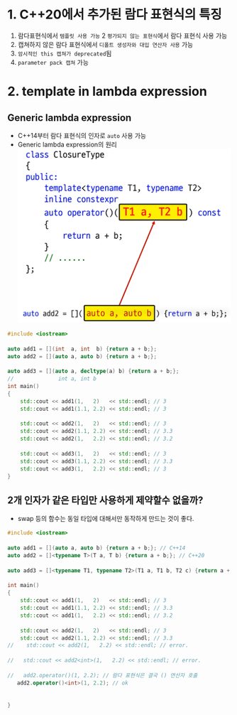 # 1. C++20에서 추가된 람다 표현식의 특징
1) 람다표현식에서 `템플릿 사용 가능`
2 `평가되지 않는 표현식`에서 람다 표현식 사용 가능
3) 캡쳐하지 않은 람다 표현식에서 `디폴트 생성자와 대입 연산자 사용` 가능
4) `암시적인 this 캡쳐가 deprecated`됨
5) `parameter pack 캡쳐` 가능

# 2. template in lambda expression
## Generic lambda expression
- C++14부터 람다 표현식의 인자로 `auto` 사용 가능
- Generic lambda expression의 원리
![](../img/ch2-1.png)

```c++
#include <iostream>

auto add1 = [](int  a, int  b) {return a + b;};
auto add2 = [](auto a, auto b) {return a + b;};

auto add3 = [](auto a, decltype(a) b) {return a + b;};
//              int a, int b
int main()
{
    std::cout << add1(1,   2)   << std::endl; // 3
    std::cout << add1(1.1, 2.2) << std::endl; // 3

    std::cout << add2(1,   2)   << std::endl; // 3
    std::cout << add2(1.1, 2.2) << std::endl; // 3.3
    std::cout << add2(1,   2.2) << std::endl; // 3.2

    std::cout << add3(1,   2)   << std::endl; // 3
    std::cout << add3(1.1, 2.2) << std::endl; // 3.3
    std::cout << add3(1,   2.2) << std::endl; // 3
}

```

## 2개 인자가 같은 타입만 사용하게 제약할수 없을까?
- swap 등의 함수는 동일 타입에 대해서만 동작하게 만드는 것이 좋다.

```c++
#include <iostream>

auto add1 = [](auto a, auto b) {return a + b;}; // C++14
auto add2 = []<typename T>(T a, T b) {return a + b;}; // C++20

auto add3 = []<typename T1, typename T2>(T1 a, T1 b, T2 c) {return a + b + c;}; // C++20

int main()
{
    std::cout << add1(1,   2)   << std::endl; // 3
    std::cout << add1(1.1, 2.2) << std::endl; // 3.3
    std::cout << add1(1,   2.2) << std::endl; // 3.2

    std::cout << add2(1,   2)   << std::endl; // 3
    std::cout << add2(1.1, 2.2) << std::endl; // 3.3
//    std::cout << add2(1,   2.2) << std::endl; // error.

//   std::cout << add2<int>(1,   2.2) << std::endl; // error.

//   add2.operator()(1, 2.2); // 람다 표현식은 결국 () 연산자 호출
   add2.operator()<int>(1, 2.2); // ok


}

```